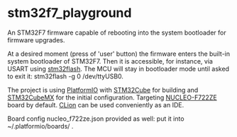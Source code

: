 # stm32f7_playground
An STM32F7 firmware capable of rebooting into the system bootloader for firmware upgrades.

At a desired moment (press of 'user' button) the firmware enters the built-in system bootloader of STM32F7. Then it is accessible, for instance, via USART using [stm32flash](https://sourceforge.net/projects/stm32flash/).
The MCU will stay in bootloader mode until asked to exit it: stm32flash -g 0 /dev/ttyUSB0.

The project is using [PlatformIO](http://platformio.org/) with [STM32Cube](http://www.st.com/en/embedded-software/stm32cube-embedded-software.html) for building and [STM32CubeMX](http://www.st.com/en/development-tools/stm32cubemx.html) for the initial configuration.
Targeting [NUCLEO-F722ZE](http://www.st.com/content/st_com/en/products/evaluation-tools/product-evaluation-tools/mcu-eval-tools/stm32-mcu-eval-tools/stm32-mcu-nucleo/nucleo-f722ze.html) board by default.
[CLion](https://www.jetbrains.com/clion/) can be used conveniently as an IDE.

Board config nucleo_f722ze.json provided as well: put it into ~/.platformio/boards/ .
